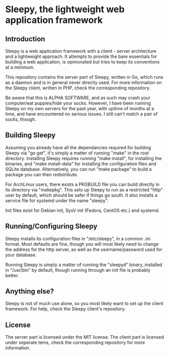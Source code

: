 # Sleepy, the lightweight web application framework

## Introduction

Sleepy is a web application framework with a client - server architecture and a
lightweight approach. It attempts to provide the bare essentials for building a
web application, is opinionated but tries to keep its conventions at a minimum.

This repository contains the server part of Sleepy, written in Go, which runs as
a daemon and is in general never directly used. For more information on the Sleepy
client, written in PHP, check the corresponding repository.

Be aware that this is ALPHA SOFTWARE, and as such may crash your computer/eat
puppies/hide your socks. However, I have been running Sleepy on my own servers
for the past year, with uptime of months at a time, and have encountered no
serious issues. I still can't match a pair of socks, though.

## Building Sleepy

Assuming you already have all the dependancies required for building Sleepy via
"go get", it's simply a matter of running "make" in the root directory. Installing
Sleepy requires running "make install", for installing the binaries, and "make install-data"
for installing the configuration files and SQLite database. Alternatively, you can
run "make package" to build a package you can then redistribute.

For ArchLinux users, there exists a PKGBUILD file you can build directly in its
directory via "makepkg". This sets up Sleepy to run as a restricted "http" user
by default, which should be safer if things go south. It also installs a service
file for systemd under the name "sleepy".

Init files exist for Debian init, SysV init (Fedora, CentOS etc.) and systemd.

## Running/Configuring Sleepy

Sleepy installs its configuration files in "/etc/sleepy", in a common .ini format.
Most defaults are fine, though you will most likely need to change the address for
the http server, as well as the username/password used for your database.

Running Sleepy is simply a matter of running the "sleepyd" binary, installed in
"/usr/bin" by default, though running through an init file is probably better.

## Anything else?

Sleepy is not of much use alone, so you most likely want to set up the client
framework. For help, check the Sleepy client's repository.

## License

The server part is licensed under the MIT license. The client part is licensed
under seperate tems, check the corresponding repository for more information.